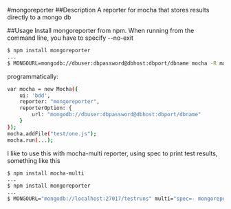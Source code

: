 #mongoreporter
##Description
A reporter for mocha that stores results directly to a mongo db

##Usage
Install mongoreporter from npm. When running from the command line, you have to specify --no-exit
```sh
$ npm install mongoreporter
...
$ MONGOURL=mongodb://dbuser:dbpassword@dbhost:dbport/dbname mocha -R mongoreporter test/one.js --no-exit
```
programmatically:
```sh
var mocha = new Mocha({
    ui: 'bdd',
    reporter: "mongoreporter",
    reporterOption: {
    	url: "mongodb://dbuser:dbpassword@dbhost:dbport/dbname"
	}
});
mocha.addFile("test/one.js");
mocha.run(...);
```

I like to use this with mocha-multi reporter, using spec to print test results, something like this
```sh
$ npm install mocha-multi
...
$ npm install mongoreporter
...
$ MONGOURL="mongodb://localhost:27017/testruns" multi="spec=- mongoreporter=/dev/null" mocha -R mocha-multi
```